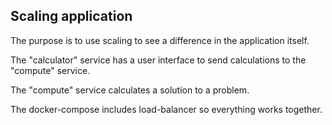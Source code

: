 ## Scaling application

The purpose is to use scaling to see a difference in the application itself.

The "calculator" service has a user interface to send calculations to the "compute" service.

The "compute" service calculates a solution to a problem.

The docker-compose includes load-balancer so everything works together.